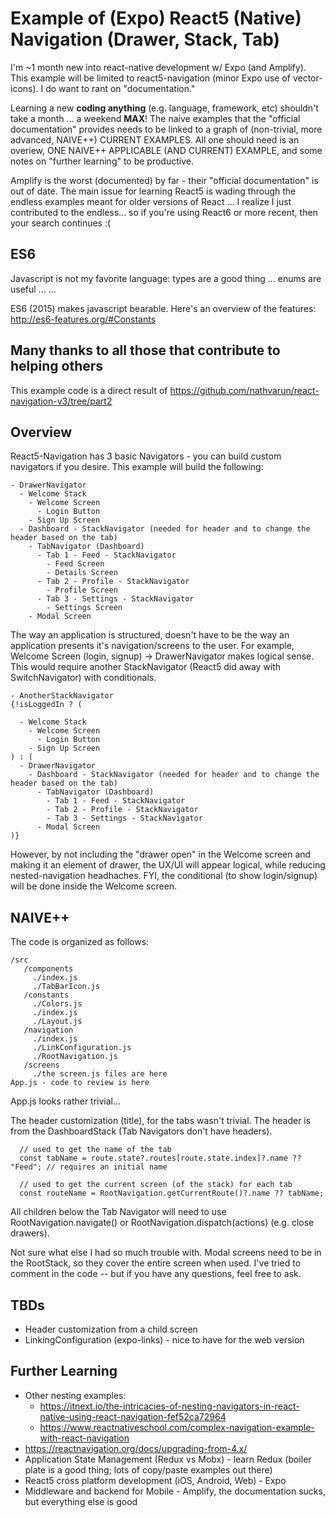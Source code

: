 # Example of (Expo) React5 (Native) Navigation (Drawer, Stack, Tab)

I'm ~1 month new into react-native development w/ Expo (and Amplify).  This example will be limited to react5-navigation (minor Expo use of vector-icons). I do want to rant on "documentation."

Learning a new **coding anything** (e.g. language, framework, etc) shouldn't take a month ... a weekend **MAX**! The naive examples that the "official documentation" provides needs to be linked to a graph of (non-trivial, more advanced, NAIVE++) CURRENT EXAMPLES.  All one should need is an overiew, ONE NAIVE++ APPLICABLE (AND CURRENT) EXAMPLE, and some notes on "further learning" to be productive.

Amplify is the worst (documented) by far - their "official documentation" is out of date.  The main issue for learning React5 is wading through the endless examples meant for older versions of React ... I realize I just contributed to the endless... so if you're using React6 or more recent, then your search continues :(

## ES6

Javascript is not my favorite language: types are a good thing ... enums are useful ... ...

ES6 (2015) makes javascript bearable.  Here's an overview of the features: <http://es6-features.org/#Constants>

## Many thanks to all those that contribute to helping others

This example code is a direct result of <https://github.com/nathvarun/react-navigation-v3/tree/part2>

## Overview

React5-Navigation has 3 basic Navigators - you can build custom navigators if you desire.  This example will build the following:

```
- DrawerNavigator
  - Welcome Stack
    - Welcome Screen
      - Login Button
    - Sign Up Screen
  - Dashboard - StackNavigator (needed for header and to change the header based on the tab)
    - TabNavigator (Dashboard)
      - Tab 1 - Feed - StackNavigator
        - Feed Screen
        - Details Screen
      - Tab 2 - Profile - StackNavigator
        - Profile Screen
      - Tab 3 - Settings - StackNavigator
        - Settings Screen
    - Modal Screen

```

The way an application is structured, doesn't have to be the way an application presents it's navigation/screens to the user.  For example, Welcome Screen (login, signup) -> DrawerNavigator makes logical sense.  This would require another StackNavigator (React5 did away with SwitchNavigator) with conditionals.

```
- AnotherStackNavigator
{!isLoggedIn ? (

  - Welcome Stack
    - Welcome Screen
      - Login Button
    - Sign Up Screen
) : (
  - DrawerNavigator
    - Dashboard - StackNavigator (needed for header and to change the header based on the tab)
      - TabNavigator (Dashboard)
        - Tab 1 - Feed - StackNavigator
        - Tab 2 - Profile - StackNavigator
        - Tab 3 - Settings - StackNavigator
      - Modal Screen
)}
```

However, by not including the "drawer open" in the Welcome screen and making it an element of drawer, the UX/UI will appear logical, while reducing nested-navigation headhaches.  FYI, the conditional (to show login/signup) will be done inside the Welcome screen.

## NAIVE++

The code is organized as follows:

```
/src
   /components
     ./index.js
     ./TabBarIcon.js
   /constants
     ./Colors.js
     ./index.js
     ./Layout.js
   /navigation
     ./index.js
     ./LinkConfiguration.js
     ./RootNavigation.js
   /screens
     ./the screen.js files are here
App.js - code to review is here

```

App.js looks rather trivial...

The header customization (title), for the tabs wasn't trivial.  The header is from the DashboardStack (Tab Navigators don't have headers).

```
  // used to get the name of the tab
  const tabName = route.state?.routes[route.state.index]?.name ?? "Feed"; // requires an initial name

  // used to get the current screen (of the stack) for each tab
  const routeName = RootNavigation.getCurrentRoute()?.name ?? tabName;

```

All children below the Tab Navigator will need to use RootNavigation.navigate() or RootNavigation.dispatch(actions) (e.g. close drawers).

Not sure what else I had so much trouble with.  Modal screens need to be in the RootStack, so they cover the entire screen when used.  I've tried to comment in the code -- but if you have any questions, feel free to ask.

## TBDs

* Header customization from a child screen
* LinkingConfiguration (expo-links) - nice to have for the web version

## Further Learning

* Other nesting examples:
  * <https://itnext.io/the-intricacies-of-nesting-navigators-in-react-native-using-react-navigation-fef52ca72964>
  * <https://www.reactnativeschool.com/complex-navigation-example-with-react-navigation>
* <https://reactnavigation.org/docs/upgrading-from-4.x/>
* Application State Management (Redux vs Mobx) - learn Redux (boiler plate is a good thing; lots of copy/paste examples out there)
* React5 cross platform development (iOS, Android, Web) - Expo
* Middleware and backend for Mobile - Amplify, the documentation sucks, but everything else is good
